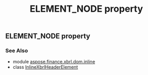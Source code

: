 ﻿---
title: ELEMENT_NODE property
second_title: Aspose.Finance for Python via .NET API References
description: 
type: docs
weight: 170
url: /python-net/aspose.finance.xbrl.dom.inline/inlinexbrlheaderelement/element_node/
is_root: false
---

## ELEMENT_NODE property


### See Also
* module [aspose.finance.xbrl.dom.inline](../../)
* class [InlineXbrlHeaderElement](/finance/python-net/aspose.finance.xbrl.dom.inline/inlinexbrlheaderelement)
